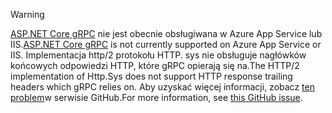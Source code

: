 > [!WARNING]
> <span data-ttu-id="750eb-101">[ASP.NET Core gRPC](xref:grpc/index) nie jest obecnie obsługiwana w Azure App Service lub IIS.</span><span class="sxs-lookup"><span data-stu-id="750eb-101">[ASP.NET Core gRPC](xref:grpc/index) is not currently supported on Azure App Service or IIS.</span></span> <span data-ttu-id="750eb-102">Implementacja http/2 protokołu HTTP. sys nie obsługuje nagłówków końcowych odpowiedzi HTTP, które gRPC opierają się na.</span><span class="sxs-lookup"><span data-stu-id="750eb-102">The HTTP/2 implementation of Http.Sys does not support HTTP response trailing headers which gRPC relies on.</span></span> <span data-ttu-id="750eb-103">Aby uzyskać więcej informacji, zobacz [ten problem](https://github.com/dotnet/AspNetCore/issues/9020)w serwisie GitHub.</span><span class="sxs-lookup"><span data-stu-id="750eb-103">For more information, see [this GitHub issue](https://github.com/dotnet/AspNetCore/issues/9020).</span></span>
